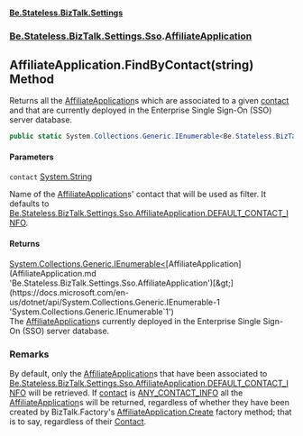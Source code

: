 #### [Be.Stateless.BizTalk.Settings](README.md 'README')
### [Be.Stateless.BizTalk.Settings.Sso](Be.Stateless.BizTalk.Settings.Sso.md 'Be.Stateless.BizTalk.Settings.Sso').[AffiliateApplication](AffiliateApplication.md 'Be.Stateless.BizTalk.Settings.Sso.AffiliateApplication')

## AffiliateApplication.FindByContact(string) Method

Returns all the [AffiliateApplication](AffiliateApplication.md 'Be.Stateless.BizTalk.Settings.Sso.AffiliateApplication')s which are associated to a given [contact](AffiliateApplication.FindByContact(string).md#Be.Stateless.BizTalk.Settings.Sso.AffiliateApplication.FindByContact(string).contact 'Be.Stateless.BizTalk.Settings.Sso.AffiliateApplication.FindByContact(string).contact') and
that are currently deployed in the Enterprise Single Sign-On (SSO) server database.

```csharp
public static System.Collections.Generic.IEnumerable<Be.Stateless.BizTalk.Settings.Sso.AffiliateApplication> FindByContact(string contact="icraftsoftware@stateless.be");
```
#### Parameters

<a name='Be.Stateless.BizTalk.Settings.Sso.AffiliateApplication.FindByContact(string).contact'></a>

`contact` [System.String](https://docs.microsoft.com/en-us/dotnet/api/System.String 'System.String')

Name of the [AffiliateApplication](AffiliateApplication.md 'Be.Stateless.BizTalk.Settings.Sso.AffiliateApplication')s' contact that will be used as filter. It defaults to [Be.Stateless.BizTalk.Settings.Sso.AffiliateApplication.DEFAULT_CONTACT_INFO](https://docs.microsoft.com/en-us/dotnet/api/Be.Stateless.BizTalk.Settings.Sso.AffiliateApplication.DEFAULT_CONTACT_INFO 'Be.Stateless.BizTalk.Settings.Sso.AffiliateApplication.DEFAULT_CONTACT_INFO').

#### Returns
[System.Collections.Generic.IEnumerable&lt;](https://docs.microsoft.com/en-us/dotnet/api/System.Collections.Generic.IEnumerable-1 'System.Collections.Generic.IEnumerable`1')[AffiliateApplication](AffiliateApplication.md 'Be.Stateless.BizTalk.Settings.Sso.AffiliateApplication')[&gt;](https://docs.microsoft.com/en-us/dotnet/api/System.Collections.Generic.IEnumerable-1 'System.Collections.Generic.IEnumerable`1')  
The [AffiliateApplication](AffiliateApplication.md 'Be.Stateless.BizTalk.Settings.Sso.AffiliateApplication')s currently deployed in the Enterprise Single Sign-On (SSO) server database.

### Remarks
By default, only the [AffiliateApplication](AffiliateApplication.md 'Be.Stateless.BizTalk.Settings.Sso.AffiliateApplication')s that have been associated to [Be.Stateless.BizTalk.Settings.Sso.AffiliateApplication.DEFAULT_CONTACT_INFO](https://docs.microsoft.com/en-us/dotnet/api/Be.Stateless.BizTalk.Settings.Sso.AffiliateApplication.DEFAULT_CONTACT_INFO 'Be.Stateless.BizTalk.Settings.Sso.AffiliateApplication.DEFAULT_CONTACT_INFO') will be retrieved. If [contact](AffiliateApplication.FindByContact(string).md#Be.Stateless.BizTalk.Settings.Sso.AffiliateApplication.FindByContact(string).contact 'Be.Stateless.BizTalk.Settings.Sso.AffiliateApplication.FindByContact(string).contact') is [ANY_CONTACT_INFO](AffiliateApplication.ANY_CONTACT_INFO.md 'Be.Stateless.BizTalk.Settings.Sso.AffiliateApplication.ANY_CONTACT_INFO') all
the [AffiliateApplication](AffiliateApplication.md 'Be.Stateless.BizTalk.Settings.Sso.AffiliateApplication')s will be returned, regardless of whether they have been created by
BizTalk.Factory's [AffiliateApplication.Create](AffiliateApplication.Create(string,string[],string[],string).md 'Be.Stateless.BizTalk.Settings.Sso.AffiliateApplication.Create(string, string[], string[], string)') factory method; that is to say, regardless of
their [Contact](AffiliateApplication.Contact.md 'Be.Stateless.BizTalk.Settings.Sso.AffiliateApplication.Contact').